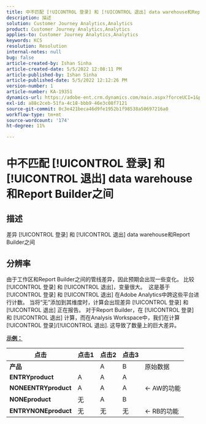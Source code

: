 ```yaml
---
title: 中不匹配 [!UICONTROL 登录] 和 [!UICONTROL 退出] data warehouse和Report Builder之间
description: 描述
solution: Customer Journey Analytics,Analytics
product: Customer Journey Analytics,Analytics
applies-to: Customer Journey Analytics,Analytics
keywords: KCS
resolution: Resolution
internal-notes: null
bug: false
article-created-by: Ishan Sinha
article-created-date: 5/5/2022 12:08:11 PM
article-published-by: Ishan Sinha
article-published-date: 5/5/2022 12:12:26 PM
version-number: 1
article-number: KA-19351
dynamics-url: https://adobe-ent.crm.dynamics.com/main.aspx?forceUCI=1&pagetype=entityrecord&etn=knowledgearticle&id=92c7a606-6ccc-ec11-a7b5-6045bd00db25
exl-id: a88c2ceb-51fa-4c18-bbb9-46e3c08f7121
source-git-commit: 0c3e421beca46d9fe1952b1f98538a50697216a0
workflow-type: tm+mt
source-wordcount: '174'
ht-degree: 11%

---
```


# 中不匹配 [!UICONTROL 登录] 和 [!UICONTROL 退出] data warehouse和Report Builder之间

## 描述

差异 [!UICONTROL 登录] 和 [!UICONTROL 退出] data warehouse和Report Builder之间

## 分辨率


由于工作区和Report Builder之间的管线差异，因此预期会出现一些变化。 比较 [!UICONTROL 登录] 和 [!UICONTROL 退出]，变量很大。 
这是基于 [!UICONTROL 登录] 和 [!UICONTROL 退出] 在Adobe Analytics中跨这些平台进行计数。 当将“无”添加到其维度时，计算会出现差异 [!UICONTROL 登录] 和 [!UICONTROL 退出] 正在报告。 对于Report Builder，在 [!UICONTROL 登录] 和 [!UICONTROL 退出] 计算，而在Analysis Workspace中，我们在计算 [!UICONTROL 登录]/[!UICONTROL 退出]. 这导致了数量上的巨大差异。

<u><b>示例：</b></u>


| <b>点击</b> | <b>点击1</b> | <b>点击2</b> | <b>点击3</b> |   |
| --- | --- | --- | --- | --- |
| <b>产品</b> |   | A | B | 原始数据 |
| <b>ENTRYproduct</b> | A | A | A |   |
| <b>NONEENTRYproduct</b> | A | A | A | ← AW的功能 |
| <b>NONEproduct</b> | 无 | A | B |   |
| <b>ENTRYNONEproduct</b> | 无 | 无 | 无 | ← RB的功能 |
